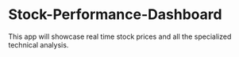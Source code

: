 # Stock-Performance-Dashboard
This app will showcase real time stock prices and all the specialized technical analysis.
